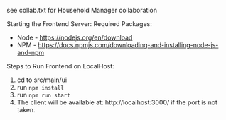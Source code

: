 see collab.txt for Household Manager collaboration

Starting the Frontend Server:
Required Packages:
- Node - https://nodejs.org/en/download
- NPM - https://docs.npmjs.com/downloading-and-installing-node-js-and-npm

Steps to Run Frontend on LocalHost:
1. cd to src/main/ui
2. run `npm install` 
3. run `npm run start`
4. The client will be available at: http://localhost:3000/ if the port is not taken.

